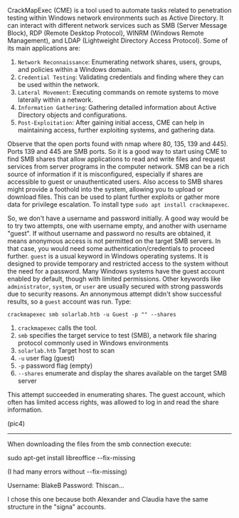 CrackMapExec (CME) is a tool used to automate tasks related to penetration testing within Windows network environments such as Active Directory.
It can interact with different network services such as SMB (Server Message Block), RDP (Remote Desktop Protocol),
WINRM (Windows Remote Management), and LDAP (Lightweight Directory Access Protocol). Some of its main applications are:

1. `Network Reconnaissance`: Enumerating network shares, users, groups, and policies within a Windows domain.
2. `Credential Testing`: Validating credentials and finding where they can be used within the network.
3. `Lateral Movement`: Executing commands on remote systems to move laterally within a network.
4. `Information Gathering`: Gathering detailed information about Active Directory objects and configurations.
5. `Post-Exploitation`: After gaining initial access, CME can help in maintaining access, further exploiting systems, and gathering data.

Observe that the open ports found with nmap where 80, 135, 139 and 445). Ports 139 and 445 are SMB ports. So it is a good way to start using CME to find SMB shares that allow applications to read and write files and request services from server programs in the computer network.
SMB can be a rich source of information if it is misconfigured, especially if shares are accessible to guest or unauthenticated users.
Also access to SMB shares might provide a foothold into the system, allowing you to upload or download files. This can be used to plant further exploits or gather more data for privilege escalation.
To install type `sudo apt install crackmapexec`.

So, we don't have a username and password initially. A good way would be to try two attempts, one with username empty, and another with username "guest". If without username and password no results are obtained, it means anonymous access is not permitted on the target SMB servers. In that case, you would need some authentication/credentials to proceed further. `guest` is a usual keyword in Windows operating systems. It is designed to provide temporary and restricted access to the system without the need for a password. Many Windows systems have the guest account enabled by default, though with limited permissions. Other keywords like `administrator`, `system`, or `user` are usually secured with strong passwords due to security reasons. An annonymous attempt didn't show successful results, so a `guest` account was run. Type:

```
crackmapexec smb solarlab.htb -u Guest -p "" --shares
```

1. `crackmapexec` calls the tool.
2. `smb` specifies the target service to test (SMB), a network file sharing protocol commonly used in Windows environments
3. `solarlab.htb` Target host to scan
4. `-u` user flag (guest)
5. `-p` password flag (empty)
6. `--shares` enumerate and display the shares available on the target SMB server

This attempt succeeded in enumerating shares. The guest account, which often has limited access rights, was allowed to log in and read the share information.

(pic4)

-----------------------------------

When downloading the files from the smb connection execute:

sudo apt-get install libreoffice --fix-missing

(I had many errors without --fix-missing)

Username: BlakeB
Password: Thiscan...

I chose this one because both Alexander and Claudia have the same structure in the "signa" accounts.
